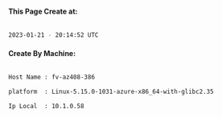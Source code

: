 
   
#### This Page Create at:

```bash

2023-01-21 - 20:14:52 UTC

```

#### Create By Machine:

```bash

Host Name : fv-az408-386

platform  : Linux-5.15.0-1031-azure-x86_64-with-glibc2.35

Ip Local  : 10.1.0.58

```


